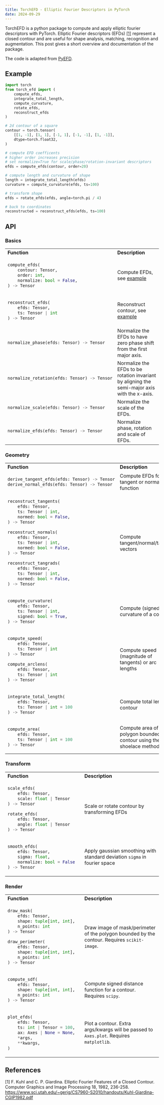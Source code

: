 ```yaml
---
title: TorchEFD - Elliptic Fourier Descriptors in PyTorch
date: 2024-09-29
---
```


TorchEFD is a python package to compute and apply elliptic fourier descriptors
with PyTorch. Elliptic Fourier descriptors (EFDs) [[1]](#1) represent a closed
contour and are useful for shape analysis, matching, recognition and
augmentation. This post gives a short overview and documentation of the package.

The code is adapted from [PyEFD](https://github.com/hbldh/pyefd).

## <a id="example">Example</a>

```python
import torch
from torch_efd import (
    compute_efds,
    integrate_total_length,
    compute_curvature,
    rotate_efds,
    reconstruct_efds
)

# 2d contour of a square
contour = torch.tensor(
    [[1, -1], [1, 1], [-1, 1], [-1, -1], [1, -1]],
    dtype=torch.float32,
)

# compute EFD coefficents
# higher order increases precision
# set normalize=True for scale/phase/rotation-invariant descriptors
efds = compute_efds(contour, order=20)

# compute length and curvature of shape
length = integrate_total_length(efds)
curvature = compute_curvature(efds, ts=100)

# transform shape
efds = rotate_efds(efds, angle=torch.pi / 4)

# back to coordinates
reconstructed = reconstruct_efds(efds, ts=100)
```

## API

### Basics

<table>
<tr>
<td style="width:50%;"> <b>Function</b> </td>
<td> <b>Description</b> </td>
</tr>

<tr>
<td>

```python
compute_efds(
    contour: Tensor,
    order: int,
    normalize: bool = False,
) -> Tensor
```

</td>
<td> Compute EFDs, see <a href="#example">example</a> </td>
</tr>

<tr>
<td>

```python
reconstruct_efds(
    efds: Tensor,
    ts: Tensor | int
) -> Tensor
```

</td>
<td> Reconstruct contour, see <a href="#example">example</a> </td>
</tr>

<tr>
<td>

```python
normalize_phase(efds: Tensor) -> Tensor
```

</td>
<td> Normalize the EFDs to have zero phase shift from the first major axis. </td>
</tr>

<tr>
<td>

```python
normalize_rotation(efds: Tensor) -> Tensor
```

</td>
<td> Normalize the EFDs to be rotation invariant by aligning the semi-major axis with the x-axis. </td>
</tr>

<tr>
<td>

```python
normalize_scale(efds: Tensor) -> Tensor
```

</td>
<td> Normalize the scale of the EFDs. </td>
</tr>

<tr>
<td>

```python
normalize_efds(efds: Tensor) -> Tensor
```

</td>
<td> Normalize phase, rotation and scale of EFDs. </td>
</tr>

</table>

### Geometry

<table>
<tr>
<td style="width:50%;"> <b>Function</b> </td>
<td> <b>Description</b> </td>
</tr>

<tr>
<td>

```python
derive_tangent_efds(efds: Tensor) -> Tensor
derive_normal_efds(efds: Tensor) -> Tensor
```

</td>
<td> Compute EFDs for tangent or normal function </td>
</tr>

<tr>
<td>

```python
reconstruct_tangents(
    efds: Tensor,
    ts: Tensor | int,
    normed: bool = False,
) -> Tensor

reconstruct_normals(
    efds: Tensor,
    ts: Tensor | int,
    normed: bool = False,
) -> Tensor

reconstruct_tangrads(
    efds: Tensor,
    ts: Tensor | int,
    normed: bool = False,
) -> Tensor
```

</td>
<td> Compute tangent/normal/tangrad vectors </td>
</tr>

<tr>
<td>

```python
compute_curvature(
    efds: Tensor,
    ts: Tensor | int,
    signed: bool = True,
) -> Tensor
```

</td>
<td> Compute (signed) curvature of a contour. </td>
</tr>

<tr>
<td>

```python
compute_speed(
    efds: Tensor,
    ts: Tensor | int
) -> Tensor

compute_arclens(
    efds: Tensor,
    ts: Tensor | int
) -> Tensor
```

</td>
<td> Compute speed (magnitude of tangents) or arc lengths </td>
</tr>

<tr>
<td>

```python
integrate_total_length(
    efds: Tensor,
    ts: Tensor | int = 100
) -> Tensor
```

</td>
<td> Compute total length of contour </td>
</tr>

<tr>
<td>

```python
compute_area(
    efds: Tensor,
    ts: Tensor | int = 100
) -> Tensor
```

</td>
<td> Compute area of polygon bounded by contour using the shoelace method </td>
</tr>

</table>

### Transform

<table>
<tr>
<td style="width:50%;"> <b>Function</b> </td>
<td> <b>Description</b> </td>
</tr>
<tr>
<td>

```python
scale_efds(
    efds: Tensor,
    scale: float | Tensor
) -> Tensor

rotate_efds(
    efds: Tensor,
    angle: float | Tensor
) -> Tensor
```

</td>
<td> Scale or rotate contour by transforming EFDs </td>
</tr>

<tr>
<td>

```python
smooth_efds(
    efds: Tensor,
    sigma: float,
    normalize: bool = False
) -> Tensor
```

</td>
<td> Apply gaussian smoothing with standard deviation <code>sigma</code> in fourier space </td>
</tr>
</table>

### Render

<table>
<tr>
<td style="width:50%;"> <b>Function</b> </td>
<td> <b>Description</b> </td>
</tr>
<tr>
<td>

```python
draw_mask(
    efds: Tensor,
    shape: tuple[int, int],
    n_points: int
) -> Tensor

draw_perimeter(
    efds: Tensor,
    shape: tuple[int, int],
    n_points: int
) -> Tensor
```

</td>
<td>
Draw image of mask/perimeter of the polygon bounded by the contour.
Requires <code>scikit-image</code>. </td>
</tr>

<tr>
<td>

```python
compute_sdf(
    efds: Tensor,
    shape: tuple[int, int],
    n_points: int
) -> Tensor
```

</td>
<td>
Compute signed distance function for a contour.
Requires <code>scipy</code>. </td>
</tr>

<tr>
<td>

```python
plot_efds(
    efds: Tensor,
    ts: int | Tensor = 100,
    ax: Axes | None = None,
    *args,
    **kwargs,
)
```

</td>
<td>
Plot a contour. Extra args/kwargs will be passed to <code>Axes.plot</code>.
Requires <code>matplotlib</code>. </td>
</tr>
</table>

## References

<a id="1">[1]</a> F. Kuhl and C. P. Giardina. Elliptic Fourier Features of a
Closed Contour. Computer Graphics and Image Processing 18, 1982, 236-258.
https://www.sci.utah.edu/~gerig/CS7960-S2010/handouts/Kuhl-Giardina-CGIP1982.pdf
